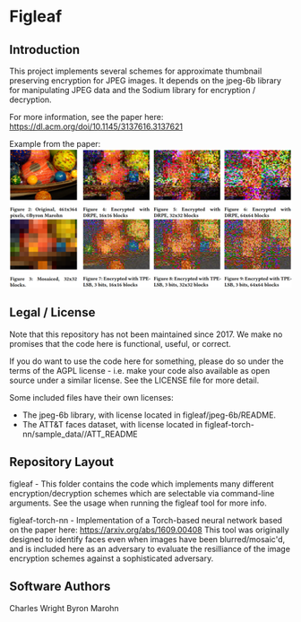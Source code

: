 # Figleaf

## Introduction

This project implements several schemes for approximate thumbnail preserving
encryption for JPEG images. It depends on the jpeg-6b library for manipulating
JPEG data and the Sodium library for encryption / decryption.

For more information, see the paper here:
https://dl.acm.org/doi/10.1145/3137616.3137621

Example from the paper:
![Example image from the paper showing different approximate thumbnail preserving encryption schemes](figleaf-example.png)


## Legal / License
Note that this repository has not been maintained since 2017. We make no
promises that the code here is functional, useful, or correct.

If you do want to use the code here for something, please do so under the terms
of the AGPL license - i.e. make your code also available as open source under a
similar license. See the LICENSE file for more detail.

Some included files have their own licenses:
- The jpeg-6b library, with license located in figleaf/jpeg-6b/README.
- The ATT&T faces dataset, with license located in figleaf-torch-nn/sample_data//ATT_README


## Repository Layout
figleaf - This folder contains the code which implements many different
encryption/decryption schemes which are selectable via command-line arguments.
See the usage when running the figleaf tool for more info.

figleaf-torch-nn - Implementation of a Torch-based neural network based on the
paper here: https://arxiv.org/abs/1609.00408 This tool was originally designed
to identify faces even when images have been blurred/mosaic'd, and is included
here as an adversary to evaluate the resilliance of the image encryption
schemes against a sophisticated adversary.


## Software Authors
Charles Wright
Byron Marohn
